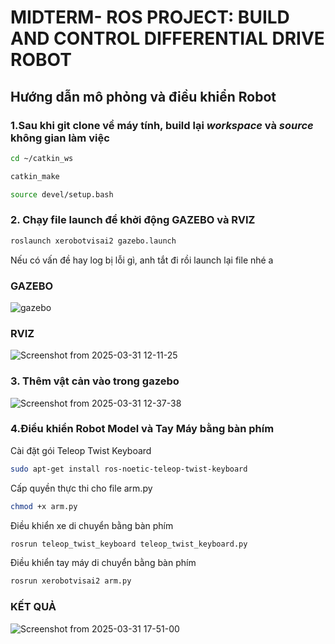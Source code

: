 # MIDTERM- ROS PROJECT: BUILD AND CONTROL DIFFERENTIAL DRIVE ROBOT 

## Hướng dẫn mô phỏng và điều khiển Robot
### 1.Sau khi git clone về máy tính, build lại *workspace* và *source* không gian làm việc


```bash
cd ~/catkin_ws
```
```bash
catkin_make
```
```bash
source devel/setup.bash
```
### 2. Chạy file launch để khởi động GAZEBO và RVIZ

```bash
roslaunch xerobotvisai2 gazebo.launch
```
Nếu có vấn đề hay log bị lỗi gì, anh tắt đi rồi launch lại file nhé a

### GAZEBO
![gazebo](https://github.com/user-attachments/assets/14a39cef-c9ea-4daa-aa5d-4e541e89e717)

### RVIZ
![Screenshot from 2025-03-31 12-11-25](https://github.com/user-attachments/assets/d222ed8f-c159-4ce3-8ad4-782151fcf6b9)

### 3. Thêm vật cản vào trong gazebo
![Screenshot from 2025-03-31 12-37-38](https://github.com/user-attachments/assets/206224f7-5520-42c6-a7be-3e34e2956ca5)


### 4.Điểu khiển Robot Model và Tay Máy bằng bàn phím

Cài đặt gói Teleop Twist Keyboard
```bash
sudo apt-get install ros-noetic-teleop-twist-keyboard
```

Cấp quyền thực thi cho file arm.py
```bash
chmod +x arm.py
```

Điều khiển xe di chuyển bằng bàn phím
```bash
rosrun teleop_twist_keyboard teleop_twist_keyboard.py
```
Điều khiển tay máy di chuyển bằng bàn phím
```bash
rosrun xerobotvisai2 arm.py
```
### KẾT QUẢ 
![Screenshot from 2025-03-31 17-51-00](https://github.com/user-attachments/assets/706cb988-a809-4d96-ba8f-4f6a9edae095)

